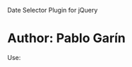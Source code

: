 Date Selector Plugin for jQuery

Author: Pablo Garín
===================================================
Use:
<pre>
<link rel="stylesheet" href="date-selector.css" />
<script type="text/javascript" src="date-selector.js"></script>
<script type="text/javascript">
  var options = {
    format            : "d-m-Y",
    allowFutureDates  : false,
    months            : ["January","February","March","April","May","June","July","August","September","October","November","December"],
    placeholders      : {
      day   : "Day",
      month : "Month",
      year  : "Year"
    }
  }
  $("input.date").dateSelector(options);
</script>
</pre>
